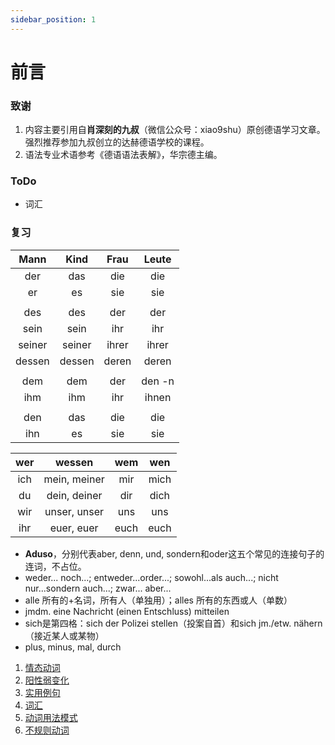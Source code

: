 ```yaml
---
sidebar_position: 1
---
```


# 前言

### 致谢

1. 内容主要引用自**肖深刻的九叔**（微信公众号：xiao9shu）原创德语学习文章。强烈推荐参加九叔创立的达赫德语学校的课程。
2. 语法专业术语参考《德语语法表解》，华宗德主编。

### ToDo

* 词汇

### 复习

|  Mann  |  Kind  | Frau  | Leute  |
| :----: | :----: | :---: | :----: |
|  der   |  das   |  die  |  die   |
|   er   |   es   |  sie  |  sie   |
|        |        |       |        |
|  des   |  des   |  der  |  der   |
|  sein  |  sein  |  ihr  |  ihr   |
| seiner | seiner | ihrer | ihrer  |
| dessen | dessen | deren | deren  |
|        |        |       |        |
|  dem   |  dem   |  der  | den -n |
|  ihm   |  ihm   |  ihr  | ihnen  |
|        |        |       |        |
|  den   |  das   |  die  |  die   |
|  ihn   |   es   |  sie  |  sie   |

| wer  |    wessen    | wem  | wen  |
| :--: | :----------: | :--: | :--: |
| ich  | mein, meiner | mir  | mich |
|  du  | dein, deiner | dir  | dich |
| wir  | unser, unser | uns  | uns  |
| ihr  |  euer, euer  | euch | euch |

* **Aduso**，分别代表aber, denn, und, sondern和oder这五个常见的连接句子的连词，不占位。
* weder... noch...; entweder...order...; sowohl...als auch...; nicht nur...sondern auch...; zwar... aber...
* alle 所有的+名词，所有人（单独用）；alles 所有的东西或人（单数）
* jmdm. eine Nachricht (einen Entschluss) mitteilen
* sich是第四格：sich der Polizei stellen（投案自首）和sich jm./etw. nähern（接近某人或某物）
* plus, minus, mal, durch



1. [情态动词](./动词/情态动词.md)
2. [阳性弱变化](./名词/阳性弱变化.md)
3. [实用例句](./学习资源/实用例句.md)
4. [词汇](./学习资源/词汇.md)
5. [动词用法模式](./动词/用法模式.md)
6. [不规则动词](./动词/不规则动词.md)
